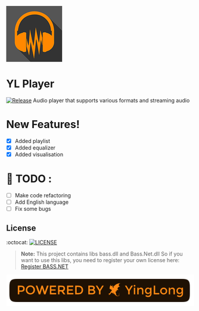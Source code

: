 [![YL Player](https://github.com/YingLongX/images/blob/master/YL_icon150.png?raw=true)](https://github.com/YingLongX/YL-Player)
# YL Player
[![Release](https://img.shields.io/badge/Release-v2.0.0.0--beta-green)](https://github.com/YingLongX/YL-Player/releases/latest)
Audio player that supports various formats and streaming audio

# New Features!
- [x] Added playlist
- [x] Added equalizer
- [x] Added visualisation

# :memo: TODO :
- [ ] Make code refactoring
- [ ] Add English language
- [ ] Fix some bugs

License
----

:octocat: [![LICENSE](https://img.shields.io/badge/License-GNU%20General%20Public%20License%20v3.0-blueviolet)](https://github.com/YingLongX/YL-Player/blob/master/LICENSE)
>**Note:** This project contains libs bass.dll and Bass.Net.dll
>So if you want to use this libs, you need to register your own license here: [Register BASS.NET](http://bass.radio42.com/bass_register.html)


[![POWERED BY YingLong](https://github.com/YingLongX/images/blob/master/PoweredByYingLong.png?raw=true)](https://github.com/YingLongX)
